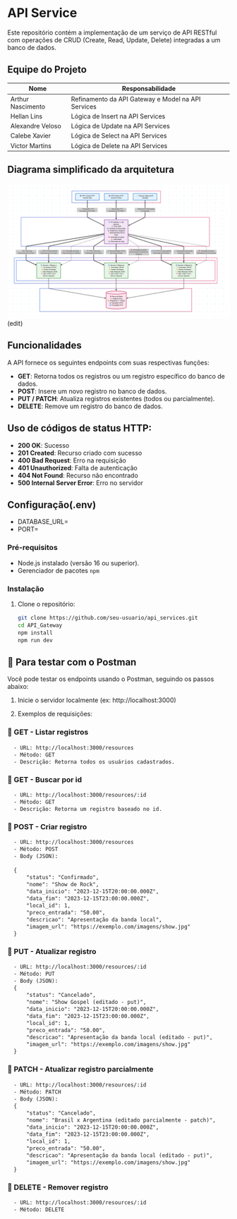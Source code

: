 # API Service

Este repositório contém a implementação de um serviço de API RESTful com operações de CRUD (Create, Read, Update, Delete) integradas a um banco de dados.

## Equipe do Projeto

| Nome              | Responsabilidade                 |
|-------------------|----------------------------------|
| Arthur Nascimento | Refinamento da API Gateway e Model na API Services      |
| Hellan Lins       | Lógica de Insert na API Services          |
| Alexandre Veloso  | Lógica de Update na API Services                 |
| Calebe Xavier         | Lógica de Select na API Services   |
| Victor Martins         | Lógica de Delete na API Services   |

## Diagrama simplificado da arquitetura

<img src="src/images/images.png"></img>
(edit)
## Funcionalidades

A API fornece os seguintes endpoints com suas respectivas funções:

- **GET**: Retorna todos os registros ou um registro específico do banco de dados.
- **POST**: Insere um novo registro no banco de dados.
- **PUT / PATCH**: Atualiza registros existentes (todos ou parcialmente).
- **DELETE**: Remove um registro do banco de dados.

## Uso de códigos de status HTTP:

- **200 OK**: Sucesso
- **201 Created**: Recurso criado com sucesso
- **400 Bad Request**: Erro na requisição
- **401 Unauthorized**: Falta de autenticação
- **404 Not Found**: Recurso não encontrado
- **500 Internal Server Error**: Erro no servidor

## Configuração(.env)

- DATABASE_URL= 
- PORT= 

### Pré-requisitos

- Node.js instalado (versão 16 ou superior).
- Gerenciador de pacotes `npm`

### Instalação

1. Clone o repositório:
   ```bash
   git clone https://github.com/seu-usuario/api_services.git
   cd API_Gateway
   npm install
   npm run dev
   ```

## 🧪 Para testar com o Postman
Você pode testar os endpoints usando o Postman, seguindo os passos abaixo:

1. Inicie o servidor localmente (ex: http://localhost:3000)

2. Exemplos de requisições:

### 🔹 GET - Listar registros
      - URL: http://localhost:3000/resources
      - Método: GET
      - Descrição: Retorna todos os usuários cadastrados.

### 🔹 GET - Buscar por id
      - URL: http://localhost:3000/resources/:id
      - Método: GET
      - Descrição: Retorna um registro baseado no id.

### 🔹 POST - Criar registro
      - URL: http://localhost:3000/resources
      - Método: POST
      - Body (JSON):
   
      {
          "status": "Confirmado",
          "nome": "Show de Rock",
          "data_inicio": "2023-12-15T20:00:00.000Z",
          "data_fim": "2023-12-15T23:00:00.000Z",
          "local_id": 1,
          "preco_entrada": "50.00",
          "descricao": "Apresentação da banda local",
          "imagem_url": "https://exemplo.com/imagens/show.jpg"
      }

### 🔹 PUT - Atualizar registro
      - URL: http://localhost:3000/resources/:id
      - Método: PUT
      - Body (JSON):
      {
          "status": "Cancelado",
          "nome": "Show Gospel (editado - put)",
          "data_inicio": "2023-12-15T20:00:00.000Z",
          "data_fim": "2023-12-15T23:00:00.000Z",
          "local_id": 1,
          "preco_entrada": "50.00",
          "descricao": "Apresentação da banda local (editado - put)",
          "imagem_url": "https://exemplo.com/imagens/show.jpg"
      }

### 🔹 PATCH - Atualizar registro parcialmente
      - URL: http://localhost:3000/resources/:id
      - Método: PATCH
      - Body (JSON):
      {
          "status": "Cancelado",
          "nome": "Brasil x Argentina (editado parcialmente - patch)",
          "data_inicio": "2023-12-15T20:00:00.000Z",
          "data_fim": "2023-12-15T23:00:00.000Z",
          "local_id": 1,
          "preco_entrada": "50.00",
          "descricao": "Apresentação da banda local (editado - put)",
          "imagem_url": "https://exemplo.com/imagens/show.jpg"
      }

### 🔹 DELETE - Remover registro
      - URL: http://localhost:3000/resources/:id
      - Método: DELETE
